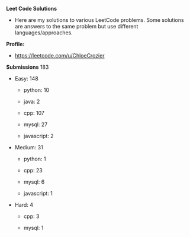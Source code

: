 **Leet Code Solutions**

- Here are my solutions to various LeetCode problems. Some solutions are answers to the same problem but use different languages/approaches.

**Profile:**

- https://leetcode.com/u/ChloeCrozier


**Submissions** 183
- Easy: 148

  -  python: 10

  -  java: 2

  -  cpp: 107

  -  mysql: 27

  -  javascript: 2


- Medium: 31

  -  python: 1

  -  cpp: 23

  -  mysql: 6

  -  javascript: 1


- Hard: 4

  -  cpp: 3

  -  mysql: 1